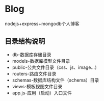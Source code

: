 # Blog
nodejs+express+mongodb个人博客

## 目录结构说明
- db-数据库存储目录
- models-数据库模型文件目录
- public-公共文件目录（css、js、image...）
- routers-路由文件目录
- schemas-数据库结构文件（schema）目录
- views-模板视图文件目录
- app.js-应用（启动）入口文件
